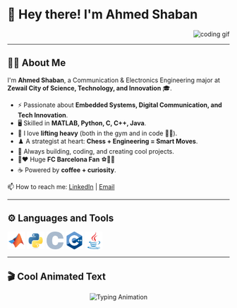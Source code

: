 # 👋 Hey there! I'm Ahmed Shaban  

<p align="right">
  <img src="https://media.giphy.com/media/qgQUggAC3Pfv687qPC/giphy.gif" width="200" alt="coding gif"/>
</p>

---

## 🧑‍💻 About Me  

I'm **Ahmed Shaban**, a Communication & Electronics Engineering major at **Zewail City of Science, Technology, and Innovation** 🎓.  

- ⚡ Passionate about **Embedded Systems, Digital Communication, and Tech Innovation**.  
- 🖥️ Skilled in **MATLAB, Python, C, C++, Java**.  
- 💪 I love **lifting heavy** (both in the gym and in code 🏋️‍♂️).  
- ♟️ A strategist at heart: **Chess + Engineering = Smart Moves**.  
- 🚀 Always building, coding, and creating cool projects.  
- 💙❤️ Huge **FC Barcelona Fan** ⚽🔵🔴  
- ☕ Powered by **coffee + curiosity**.  

📫 How to reach me: [LinkedIn](#) | [Email](#)  

---

## ⚙️ Languages and Tools  

<p align="left">
  <img src="https://raw.githubusercontent.com/devicons/devicon/master/icons/matlab/matlab-original.svg" alt="MATLAB" width="40" height="40"/>
  <img src="https://raw.githubusercontent.com/devicons/devicon/master/icons/python/python-original.svg" alt="Python" width="40" height="40"/>
  <img src="https://raw.githubusercontent.com/devicons/devicon/master/icons/c/c-original.svg" alt="C" width="40" height="40"/>
  <img src="https://raw.githubusercontent.com/devicons/devicon/master/icons/cplusplus/cplusplus-original.svg" alt="C++" width="40" height="40"/>
  <img src="https://raw.githubusercontent.com/devicons/devicon/master/icons/java/java-original.svg" alt="Java" width="40" height="40"/>
</p>

---

## 🎬 Cool Animated Text  

<p align="center">
  <img src="https://readme-typing-svg.demolab.com?font=Fira+Code&size=25&pause=1000&color=F75C7E&width=435&lines=🏋️‍♂️+Gym+Lover;♟️+Chess+Thinker;💻+Code+Creator;⚡+Embedded+Systems+Enthusiast;🔵🔴+Barcelona+Forever" alt="Typing Animation" />
</p>
